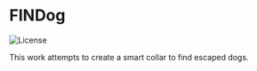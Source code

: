 # FINDog
 ![License](https://badgen.net/badge/license/GPL-3.0/red?icon=github)

<p>This work attempts to create a smart collar to find escaped dogs.</p>

<p></p>



